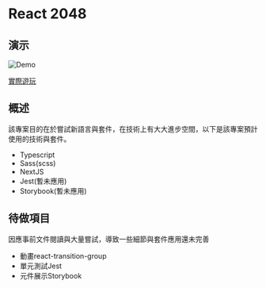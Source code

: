 # React 2048

## 演示

![Demo](./doc/demo.gif)

[實際遊玩](https://react-2048-phi.vercel.app/)

## 概述

該專案目的在於嘗試新語言與套件，在技術上有大大進步空間，以下是該專案預計使用的技術與套件。

- Typescript
- Sass(scss)
- NextJS
- Jest(暫未應用)
- Storybook(暫未應用)

## 待做項目

因應事前文件閱讀與大量嘗試，導致一些細節與套件應用還未完善

- 動畫react-transition-group
- 單元測試Jest
- 元件展示Storybook
